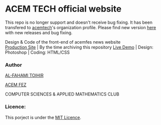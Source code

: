 # ACEM TECH official website

This repo is no longer support and doesn't receive bug fixing.
It has been transfered to [acemtech](https://github.com/acemtech/acemtech)'s organization profile.
Please find new version [here](https://github.com/acemtech/acemtech) with new releases and bug fixing.


Design & Code of the front-end of acemfes news website\
[Production Site](https://acemtech.org/) | By the time archiving this repository 
[Live Demo](https://alfahami.github.io/news-acemfes/) | Design: Photoshop | Coding: HTML/CSS 



### Author
 [AL-FAHAMI TOIHIR](https://alfahami.github.io/ "Resume")
 
 [ACEM FEZ](http://www.acemfes.com "Coming Soon")
 
 COMPUTER SCIENCES & APPLIED MATHEMATICS CLUB
 
 ### Licence: 
 This porject is under the [MIT Licence](https://opensource.org/licenses/MIT).


